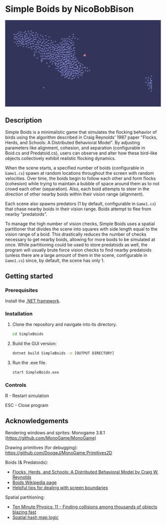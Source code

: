 # Simple Boids by NicoBobBison
![A swarm of boids being chased by a predator](screenshots/main.png)

## Description
Simple Boids is a minimalistic game that simulates the flocking behavior of birds using the algorithm described in Craig Reynolds' 1987 paper "Flocks, Herds, and Schools: A Distributed Behavioral Model". By adjusting parameters like alignment, cohesion, and separation (configurable in Boid.cs and Predatoid.cs), users can observe and alter how these bird-like objects collectively exhibit realistic flocking dynamics.

When the scene starts, a specified number of boids (configurable in <code>Game1.cs</code>) spawn at random locations throughout the screen with random velocities. Over time, the boids begin to follow each other and form flocks (cohesion) while trying to maintain a bubble of space around them as to not crowd each other (separation). Also, each boid attempts to steer in the direction of other nearby boids within their vision range (alignment).

Each scene also spawns predators (1 by default, configurable in <code>Game1.cs</code>) that chase nearby boids in their vision range. Boids attempt to flee from nearby "predatoids".

To manage the high number of vision checks, Simple Boids uses a spatial partitioner that divides the scene into squares with side length equal to the vision range of a boid. This drastically reduces the number of checks necessary to get nearby boids, allowing for more boids to be simulated at once. While partitioning could be used to store predatoids as well, the program will usually brute force vision checks to find nearby predatoids (unless there are a large amount of them in the scene, configurable in <code>Game1.cs</code>) since, by default, the scene has only 1.


## Getting started
### Prerequisites
Install the [.NET framework](https://dotnet.microsoft.com/en-us/download).

### Installation
1. Clone the repository and navigate into its directory.

   ```sh
   cd SimpleBoids
   ```
2. Build the GUI version:

   ```sh
   dotnet build SimpleBoids -o [OUTPUT DIRECTORY]
   ```
   
3. Run the .exe file.
   
   ```sh
   start SimpleBoids.exe
   ```


### Controls
R - Restart simulation

ESC - Close program

## Acknowledgements
Rendering windows and sprites: Monogame 3.8.1 (https://github.com/MonoGame/MonoGame)

Drawing primitives (for debugging): https://github.com/DoogeJ/MonoGame.Primitives2D

Boids (& Predatoids):
 - [Flocks, Herds, and Schools: A Distributed Behavioral Model by Craig W. Reynolds](https://dl.acm.org/doi/pdf/10.1145/37402.37406)
 - [Boids Wikipedia page](https://en.wikipedia.org/wiki/Boids)
 - [Helpful tips for dealing with screen boundaries](https://people.ece.cornell.edu/land/courses/ece4760/labs/s2021/Boids/Boids.html#:~:text=Boids%20is%20an%20artificial%20life,very%20simple%20set%20of%20rules)

Spatial partitioning:
 - [Ten Minute Physics: 11 - Finding collisions among thousands of objects blazing fast](https://www.youtube.com/watch?v=D2M8jTtKi44)
 - [Spatial hash map logic](https://carmencincotti.com/2022-10-31/spatial-hash-maps-part-one/)
